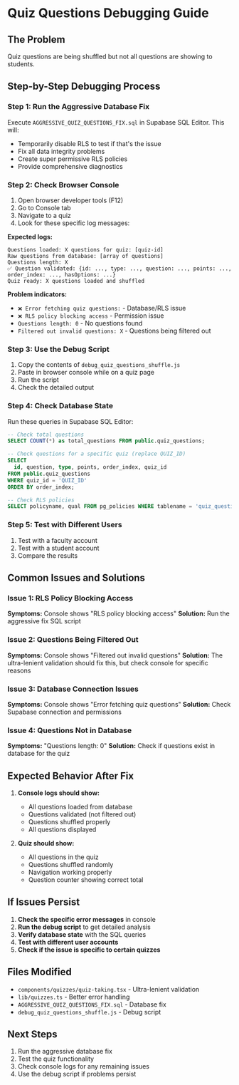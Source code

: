 # Quiz Questions Debugging Guide

## The Problem
Quiz questions are being shuffled but not all questions are showing to students.

## Step-by-Step Debugging Process

### Step 1: Run the Aggressive Database Fix
Execute `AGGRESSIVE_QUIZ_QUESTIONS_FIX.sql` in Supabase SQL Editor. This will:
- Temporarily disable RLS to test if that's the issue
- Fix all data integrity problems
- Create super permissive RLS policies
- Provide comprehensive diagnostics

### Step 2: Check Browser Console
1. Open browser developer tools (F12)
2. Go to Console tab
3. Navigate to a quiz
4. Look for these specific log messages:

**Expected logs:**
```
Questions loaded: X questions for quiz: [quiz-id]
Raw questions from database: [array of questions]
Questions length: X
✅ Question validated: {id: ..., type: ..., question: ..., points: ..., order_index: ..., hasOptions: ...}
Quiz ready: X questions loaded and shuffled
```

**Problem indicators:**
- `❌ Error fetching quiz questions:` - Database/RLS issue
- `❌ RLS policy blocking access` - Permission issue
- `Questions length: 0` - No questions found
- `Filtered out invalid questions: X` - Questions being filtered out

### Step 3: Use the Debug Script
1. Copy the contents of `debug_quiz_questions_shuffle.js`
2. Paste in browser console while on a quiz page
3. Run the script
4. Check the detailed output

### Step 4: Check Database State
Run these queries in Supabase SQL Editor:

```sql
-- Check total questions
SELECT COUNT(*) as total_questions FROM public.quiz_questions;

-- Check questions for a specific quiz (replace QUIZ_ID)
SELECT 
  id, question, type, points, order_index, quiz_id
FROM public.quiz_questions 
WHERE quiz_id = 'QUIZ_ID'
ORDER BY order_index;

-- Check RLS policies
SELECT policyname, qual FROM pg_policies WHERE tablename = 'quiz_questions';
```

### Step 5: Test with Different Users
1. Test with a faculty account
2. Test with a student account
3. Compare the results

## Common Issues and Solutions

### Issue 1: RLS Policy Blocking Access
**Symptoms:** Console shows "RLS policy blocking access"
**Solution:** Run the aggressive fix SQL script

### Issue 2: Questions Being Filtered Out
**Symptoms:** Console shows "Filtered out invalid questions"
**Solution:** The ultra-lenient validation should fix this, but check console for specific reasons

### Issue 3: Database Connection Issues
**Symptoms:** Console shows "Error fetching quiz questions"
**Solution:** Check Supabase connection and permissions

### Issue 4: Questions Not in Database
**Symptoms:** "Questions length: 0"
**Solution:** Check if questions exist in database for the quiz

## Expected Behavior After Fix

1. **Console logs should show:**
   - All questions loaded from database
   - Questions validated (not filtered out)
   - Questions shuffled properly
   - All questions displayed

2. **Quiz should show:**
   - All questions in the quiz
   - Questions shuffled randomly
   - Navigation working properly
   - Question counter showing correct total

## If Issues Persist

1. **Check the specific error messages** in console
2. **Run the debug script** to get detailed analysis
3. **Verify database state** with the SQL queries
4. **Test with different user accounts**
5. **Check if the issue is specific to certain quizzes**

## Files Modified

- `components/quizzes/quiz-taking.tsx` - Ultra-lenient validation
- `lib/quizzes.ts` - Better error handling
- `AGGRESSIVE_QUIZ_QUESTIONS_FIX.sql` - Database fix
- `debug_quiz_questions_shuffle.js` - Debug script

## Next Steps

1. Run the aggressive database fix
2. Test the quiz functionality
3. Check console logs for any remaining issues
4. Use the debug script if problems persist

